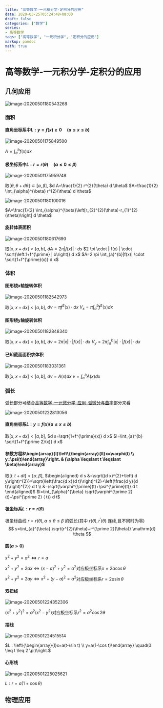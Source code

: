 ```yaml
---
title: "高等数学-一元积分学-定积分的应用"
date: 2020-03-25T05:24:48+08:00
draft: false
categories: ["数学"]
series:
- 高等数学
tags: ["高等数学", "一元积分学", "定积分的应用"] 
markup: pandoc
math: true
---
```


# 高等数学-一元积分学-定积分的应用

## 几何应用

![image-20200501180543268](https://picgo12138.oss-cn-hangzhou.aliyuncs.com/md/image-20200501180543268.png)

### 面积

#### 直角坐标系中$L : y=f(x) \geqslant 0 \quad(a \leq x \leq b)$

![image-20200501175849500](https://picgo12138.oss-cn-hangzhou.aliyuncs.com/md/image-20200501175849500.png)

$A=\int_{a}^{b} f(x) d x$

#### 极坐标系中$L: r=r(\theta) \quad(\alpha \leq 0 \leq \beta)$

![image-20200501175959748](https://picgo12138.oss-cn-hangzhou.aliyuncs.com/md/image-20200501175959748.png)

取$[\theta,\theta+d \theta] \subset[\alpha, \beta]$,
$d A=\frac{1}{2} r^{2}(\theta) d \theta$
$A=\frac{1}{2} \int_{\alpha}^{\beta} r^{2}(\theta) d \theta$

![image-20200501180100016](https://picgo12138.oss-cn-hangzhou.aliyuncs.com/md/image-20200501180100016.png)

$A=\frac{1}{2} \int_{\alpha}^{\beta}\left[r_{2}^{2}(\theta)-r_{1}^{2}(\theta)\right] d \theta$

#### 旋转体表面积



![image-20200501180617690](upload\image-20200501180617690.png)

取$[x, x+d x]<[a, b]$,
$d A=2 \pi | f(x) | \cdot d s$
$2 \pi \cdot | f(x) | \cdot \sqrt{\left.1+f^{\prime} | x\right)} d x$
$A=2 \pi \int_{a}^{b}|f(x)| \cdot \sqrt{1+f^{\prime}(x)} d x$

### 体积

#### 图形绕x轴旋转体积

![image-20200501182542973](https://picgo12138.oss-cn-hangzhou.aliyuncs.com/md/image-20200501182542973.png)

取$[x, x+d x]<[a, b]$,
$d v=\pi f^{2} (x) \cdot d x$
$V_{x}=\pi \int_{a}^{b} f^{2} (x) d x$

#### 图形绕y轴旋转体积

![image-20200501182848340](https://picgo12138.oss-cn-hangzhou.aliyuncs.com/md/image-20200501182848340.png)

取$[x, x+d x]<[a, b]$,
$d v=2 \pi|x| \cdot|f(x)| \cdot d x$
$V_{y}=2 \pi \int_{a}^{b}|x| \cdot|f(x)| \cdot d x$

#### 已知截面面积求体积

![image-20200501183031361](https://picgo12138.oss-cn-hangzhou.aliyuncs.com/md/image-20200501183031361.png)

取$[x, x+d x]<[a, b]$,
$d v=A(x) d x$
$v=\int_{a}^{b} A(x) d x$

### 弧长

弧长部分可结合[高等数学-一元微分学-应用-弧微分与曲率](#高等数学-一元微分学-应用-弧微分与曲率.md#弧微分)部分来看

![image-20200501222813056](https://picgo12138.oss-cn-hangzhou.aliyuncs.com/md/image-20200501222813056.png)

#### 直角坐标系$L: y=f(x)(a \leq x \leq b)$

取$[x, x+d x]<[a, b]$,
$d s=\sqrt{1+f^{\prime}(x)} d x$
$l=\int_{a}^{b} \sqrt{1+f^{\prime 2}(x)} d x$

#### 参数方程$\begin{array}{l}\left\{\begin{array}{ll}x=\varphi(t) \\ y=\psi(t)\end{array}\right. & (\alpha \leqslant t \leqslant \beta)\end{array}$

取$[t, t+d t]<[\alpha , \beta]$,
$\begin{aligned} d s &=\sqrt{(d x)^{2}+\left( d y\right)^{2}}=\sqrt{\left(\frac{d x}{d t}\right)^{2}+\left(\frac{d y}{d t}\right)^{2}} d t \\ &=\sqrt{\varphi^{\prime}(t)+\psi^{\prime}(t)} d t \end{aligned}$
$l=\int_{\alpha}^{\beta} \sqrt{\varphi^{\prime 2}(t)+\psi^{\prime 2} ( t)} d t$

#### 极坐标系$L: r=r(\theta)$

极坐标曲线 $r=r(\theta), \alpha \leqslant \theta \leqslant \beta$ 的弧长(其中 $r(\theta), r^{\prime}(\theta)$ 连续,且不同时为零)
$$
s=\int_{a}^{\beta} \sqrt{r^{2}(\theta)+r^{\prime 2}(\theta)} \mathrm{d} \theta
$$

#### 圆$(a>0)$

$x^{2}+y^{2}=a^{2} \Leftrightarrow r=a$

$x^{2}+y^{2}=2 a x \Leftrightarrow(x-a)^{2}+y^{2}=a^{2}$对应极坐标系$x=2 a \cos \theta$

$x^{2}+y^{2}=2 a y \Leftrightarrow x^{2}+(y-a)^{2}=a^{2}$对应极坐标系$r=2 a \sin \theta$

#### 双扭线

![image-20200501224352306](https://picgo12138.oss-cn-hangzhou.aliyuncs.com/md/image-20200501224352306.png)

$\left(x^{2}+y^{2}\right)^{2}=a^{2}\left(x^{2}-y^{2}\right)$对应极坐标系$r^{2}=a^{2} \cos 2 \theta$

#### 摆线

![image-20200501224515514](https://picgo12138.oss-cn-hangzhou.aliyuncs.com/md/image-20200501224515514.png)

$L : \left\{\begin{array}{l}x=a(t-\sin t) \\ y=a(1-\cos t)\end{array} \quad(0 \leq t \leq 2 \pi)\right.$

#### 心形线

![image-20200501225025621](https://picgo12138.oss-cn-hangzhou.aliyuncs.com/md/image-20200501225025621.png)

$L: r=a(1+\cos \theta)$

## 物理应用